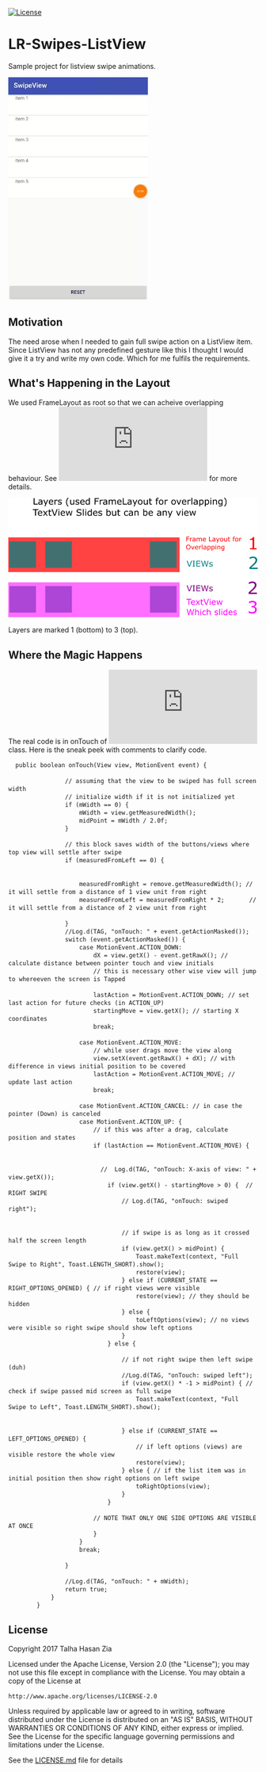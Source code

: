 [![License](https://img.shields.io/badge/License-Apache%202.0-blue.svg)](https://opensource.org/licenses/Apache-2.0)


# LR-Swipes-ListView
Sample project for listview swipe animations.

![Demo gif](/Demo/demo.gif?raw=true "Demo")





## Motivation
The need arose when I needed to gain full swipe action on a ListView item. Since ListView has not any predefined gesture like this I thought I would give it a try and write my own code. Which for me fulfils the requirements.





## What's Happening in the Layout
We used FrameLayout as root so that we can acheive overlapping behaviour. 
See  ![List Item's Layout](https://github.com/talhahasanzia/LR-Swipes-ListView/blob/master/SwipeView/app/src/main/res/layout/item_list_view.xml) for more details.


![Demo gif](/Demo/flowRoot141.png?raw=true "Demo")


Layers are marked 1 (bottom) to 3 (top).




## Where the Magic Happens
The real code is in onTouch of ![ListAdapter](https://github.com/talhahasanzia/LR-Swipes-ListView/blob/master/SwipeView/app/src/main/java/com/example/me/swipeview/ListViewAdapter.java) class. Here is the sneak peek with comments to clarify code.
```
  public boolean onTouch(View view, MotionEvent event) {

                // assuming that the view to be swiped has full screen width
                // initialize width if it is not initialized yet
                if (mWidth == 0) {
                    mWidth = view.getMeasuredWidth();
                    midPoint = mWidth / 2.0f;
                }

                // this block saves width of the buttons/views where top view will settle after swipe
                if (measuredFromLeft == 0) {


                    measuredFromRight = remove.getMeasuredWidth(); // it will settle from a distance of 1 view unit from right
                    measuredFromLeft = measuredFromRight * 2;       // it will settle from a distance of 2 view unit from right

                }
                //Log.d(TAG, "onTouch: " + event.getActionMasked());
                switch (event.getActionMasked()) {
                    case MotionEvent.ACTION_DOWN:
                        dX = view.getX() - event.getRawX(); // calculate distance between pointer touch and view initials
                        // this is necessary other wise view will jump to whereeven the screen is Tapped

                        lastAction = MotionEvent.ACTION_DOWN; // set last action for future checks (in ACTION_UP)
                        startingMove = view.getX(); // starting X coordinates
                        break;

                    case MotionEvent.ACTION_MOVE:
                        // while user drags move the view along
                        view.setX(event.getRawX() + dX); // with difference in views initial position to be covered
                        lastAction = MotionEvent.ACTION_MOVE; // update last action
                        break;

                    case MotionEvent.ACTION_CANCEL: // in case the pointer (Down) is canceled
                    case MotionEvent.ACTION_UP: {
                        // if this was after a drag, calculate position and states
                        if (lastAction == MotionEvent.ACTION_MOVE) {


                          //  Log.d(TAG, "onTouch: X-axis of view: " + view.getX());
                            if (view.getX() - startingMove > 0) {  // RIGHT SWIPE
                                // Log.d(TAG, "onTouch: swiped right");


                                // if swipe is as long as it crossed half the screen length
                                if (view.getX() > midPoint) {
                                    Toast.makeText(context, "Full Swipe to Right", Toast.LENGTH_SHORT).show();
                                    restore(view);
                                } else if (CURRENT_STATE == RIGHT_OPTIONS_OPENED) { // if right views were visible
                                    restore(view); // they should be hidden
                                } else {
                                    toLeftOptions(view); // no views were visible so right swipe should show left options
                                }
                            } else {

                                // if not right swipe then left swipe  (duh)
                                //Log.d(TAG, "onTouch: swiped left");
                                if (view.getX() * -1 > midPoint) { // check if swipe passed mid screen as full swipe
                                    Toast.makeText(context, "Full Swipe to Left", Toast.LENGTH_SHORT).show();


                                } else if (CURRENT_STATE == LEFT_OPTIONS_OPENED) {
                                    // if left options (views) are visible restore the whole view
                                    restore(view);
                                } else { // if the list item was in initial position then show right options on left swipe
                                    toRightOptions(view);
                                }
                            }

                        // NOTE THAT ONLY ONE SIDE OPTIONS ARE VISIBLE AT ONCE
                        }
                    }
                    break;

                }

                //Log.d(TAG, "onTouch: " + mWidth);
                return true;
            }
        }
```




## License

Copyright 2017 Talha Hasan Zia

Licensed under the Apache License, Version 2.0 (the "License");
you may not use this file except in compliance with the License.
You may obtain a copy of the License at

    http://www.apache.org/licenses/LICENSE-2.0

Unless required by applicable law or agreed to in writing, software
distributed under the License is distributed on an "AS IS" BASIS,
WITHOUT WARRANTIES OR CONDITIONS OF ANY KIND, either express or implied.
See the License for the specific language governing permissions and
limitations under the License.

See the [LICENSE.md](LICENSE.md) file for details

